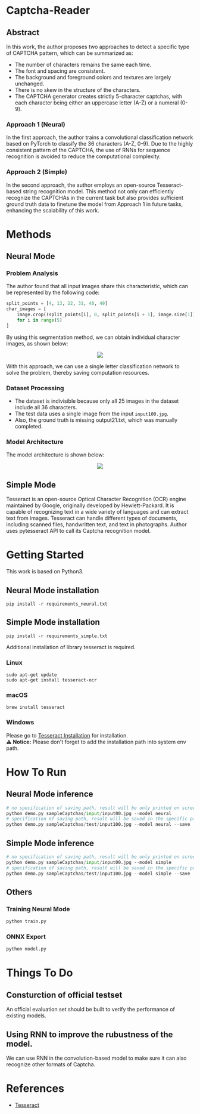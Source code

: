 # Captcha-Reader

## Abstract

In this work, the author proposes two approaches to detect a specific type of CAPTCHA pattern, which can be summarized as:

- The number of characters remains the same each time.
- The font and spacing are consistent.
- The background and foreground colors and textures are largely unchanged.
- There is no skew in the structure of the characters.
- The CAPTCHA generator creates strictly 5-character captchas, with each character being either an uppercase letter (A-Z) or a numeral (0-9).

### Approach 1 (Neural)
In the first approach, the author trains a convolutional classification network based on PyTorch to classify the 36 characters (A-Z, 0-9). Due to the highly consistent pattern of the CAPTCHA, the use of RNNs for sequence recognition is avoided to reduce the computational complexity.

### Approach 2 (Simple)
In the second approach, the author employs an open-source Tesseract-based string recognition model. This method not only can efficiently recognize the CAPTCHAs in the current task but also provides sufficient ground truth data to finetune the model from Approach 1 in future tasks, enhancing the scalability of this work.


# Methods

## Neural Mode

### Problem Analysis
The author found that all input images share this characteristic, which can be represented by the following code:

```python
split_points = [4, 13, 22, 31, 40, 49]
char_images = [
    image.crop((split_points[i], 0, split_points[i + 1], image.size[1])) 
    for i in range(5)
]
```
By using this segmentation method, we can obtain individual character images, as shown below:
<p align="center"><img src="tools/input_image_slide_concat.jpg"\></p>

With this approach, we can use a single letter classification network to solve the problem, thereby saving computation resources.

### Dataset Processing
- The dataset is indivisible because only all 25 images in the dataset include all 36 characters.
- The test data uses a single image from the input ```input100.jpg```.
- Also, the ground truth is missing output21.txt, which was manually completed.

### Model Architecture
The model architecture is shown below:
<p align="center"><img src="tools/captcha_model.onnx.png"\></p>

## Simple Mode
Tesseract is an open-source Optical Character Recognition (OCR) engine maintained by Google, originally developed by Hewlett-Packard. It is capable of recognizing text in a wide variety of languages and can extract text from images. Tesseract can handle different types of documents, including scanned files, handwritten text, and text in photographs. Author uses pytesseract API to call its Captcha recognition model. 


# Getting Started
This work is based on Python3.  
## Neural Mode installation
```
pip install -r requirements_neural.txt
```

## Simple Mode installation
```
pip install -r requirements_simple.txt
```
Additional installation of library tesseract is required.  

### Linux
```
sudo apt-get update
sudo apt-get install tesseract-ocr
```

### macOS
```
brew install tesseract
```

### Windows
Please go to [Tesseract Installation](https://github.com/tesseract-ocr/tesseract) for installation.  
**⚠️ Notice:** Please don't forget to add the installation path into system env path.


# How To Run
## Neural Mode inference
```python
# no specification of saving path, result will be only printed on screen but won't be saved.
python demo.py sampleCaptchas/input/input00.jpg --model neural
# specification of saving path, result will be saved in the specific path.
python demo.py sampleCaptchas/test/input100.jpg --model neural --save 'sampleCaptchas/test/output.txt'
```

## Simple Mode inference
```python
# no specification of saving path, result will be only printed on screen but won't be saved.
python demo.py sampleCaptchas/input/input00.jpg --model simple
# specification of saving path, result will be saved in the specific path.
python demo.py sampleCaptchas/test/input100.jpg --model simple --save 'sampleCaptchas/test/output.txt'
```

## Others

### Training Neural Mode
```python
python train.py
```
### ONNX Export
```python
python model.py
```



# Things To Do
## Consturction of official testset
An official evaluation set should be built to verify the performance of existing models.
## Using RNN to improve the rubustness of the model.
We can use RNN in the convolution-based model to make sure it can also recognize other formats of Captcha.


# References
- [Tesseract](https://github.com/tesseract-ocr/tesseracts)
